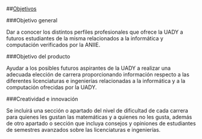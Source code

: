 ##[Objetivos](item1)

###Objetivo general

Dar a conocer los distintos perfiles profesionales que ofrece la UADY a futuros estudiantes de la misma relacionados a la informática y computación verificados por la ANIIE. 


###Objetivo del producto

Ayudar a los posibles futuros aspirantes de la UADY a realizar una adecuada elección de carrera proporcionando información respecto a las diferentes licenciaturas e ingenierías relacionadas a la informática y a la computación ofrecidas por la UADY.


###Creatividad e innovación

Se incluirá una sección o apartado del nivel de dificultad de cada carrera para quienes les gustan las matemáticas y a quienes no les gusta, además de otro apartado o sección que incluya consejos y opiniones de estudiantes de semestres avanzados sobre las licenciaturas e ingenierías. 
